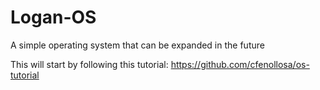 # Logan-OS
A simple operating system that can be expanded in the future

This will start by following this tutorial: https://github.com/cfenollosa/os-tutorial
